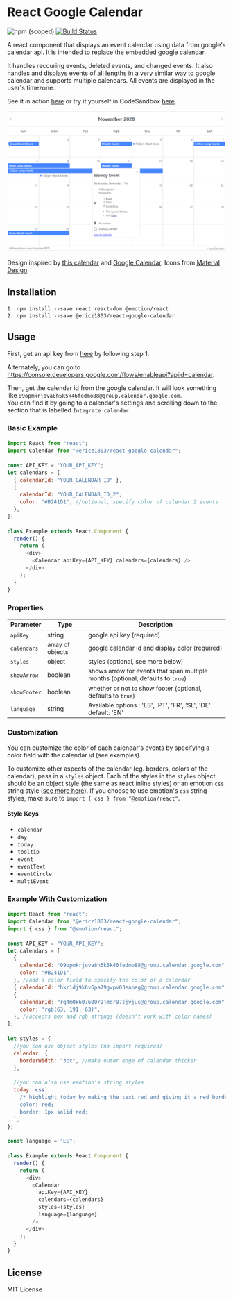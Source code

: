# React Google Calendar

![npm (scoped)](https://img.shields.io/npm/v/@ericz1803/react-google-calendar) [![Build Status](https://travis-ci.com/ericz1803/react-google-calendar.svg?token=kgRjisW2saVwCyBzYyN5&branch=master)](https://travis-ci.com/ericz1803/react-google-calendar)

A react component that displays an event calendar using data from google's calendar api. It is intended to replace the embedded google calendar.

It handles reccuring events, deleted events, and changed events. It also handles and displays events of all lengths in a very similar way to google calendar and supports multiple calendars. All events are displayed in the user's timezone.

See it in action [here](https://ericz1803.github.io/react-test-calendar/) or try it yourself in CodeSandbox [here](https://codesandbox.io/s/kind-davinci-12qze).

![picture of calendar](example.png)

Design inspired by [this calendar](https://codepen.io/knyttneve/pen/QVqyNg) and [Google Calendar](https://www.google.com/calendar). Icons from [Material Design](https://material.io/resources/icons/?style=baseline).

## Installation

```
1. npm install --save react react-dom @emotion/react
2. npm install --save @ericz1803/react-google-calendar
```

## Usage

First, get an api key from [here](https://developers.google.com/calendar/quickstart/js) by following step 1.

Alternately, you can go to https://console.developers.google.com/flows/enableapi?apiid=calendar.

Then, get the calendar id from the google calendar. It will look something like `09opmkrjova8h5k5k46fedmo88@group.calendar.google.com`.  
You can find it by going to a calendar's settings and scrolling down to the section that is labelled `Integrate calendar`.

### Basic Example

```js
import React from "react";
import Calendar from "@ericz1803/react-google-calendar";

const API_KEY = "YOUR_API_KEY";
let calendars = [
  { calendarId: "YOUR_CALENDAR_ID" },
  {
    calendarId: "YOUR_CALENDAR_ID_2",
    color: "#B241D1", //optional, specify color of calendar 2 events
  },
];

class Example extends React.Component {
  render() {
    return (
      <div>
        <Calendar apiKey={API_KEY} calendars={calendars} />
      </div>
    );
  }
}
```

### Properties

| Parameter    | Type             | Description                                                                     |
| ------------ | ---------------- | ------------------------------------------------------------------------------- |
| `apiKey`     | string           | google api key (required)                                                       |
| `calendars`  | array of objects | google calendar id and display color (required)                                 |
| `styles`     | object           | styles (optional, see more below)                                               |
| `showArrow`  | boolean          | shows arrow for events that span multiple months (optional, defaults to `true`) |
| `showFooter` | boolean          | whether or not to show footer (optional, defaults to `true`)                    |
| `language`   | string           | Available options : 'ES', 'PT', 'FR', 'SL', 'DE' default: 'EN'                  |

### Customization

You can customize the color of each calendar's events by specifying a color field with the calendar id (see examples).

To customize other aspects of the calendar (eg. borders, colors of the calendar), pass in a `styles` object. Each of the styles in the `styles` object should be an object style (the same as react inline styles) or an emotion `css` string style ([see more here](https://emotion.sh/docs/css-prop)). If you choose to use emotion's `css` string styles, make sure to `import { css } from "@emotion/react"`.

#### Style Keys

- `calendar`
- `day`
- `today`
- `tooltip`
- `event`
- `eventText`
- `eventCircle`
- `multiEvent`

### Example With Customization

```js
import React from "react";
import Calendar from "@ericz1803/react-google-calendar";
import { css } from "@emotion/react";

const API_KEY = "YOUR_API_KEY";
let calendars = [
  {
    calendarId: "09opmkrjova8h5k5k46fedmo88@group.calendar.google.com",
    color: "#B241D1",
  }, //add a color field to specify the color of a calendar
  { calendarId: "hkr1dj9k6v6pa79gvpv03eapeg@group.calendar.google.com" }, //without a specified color, it defaults to blue (#4786ff)
  {
    calendarId: "rg4m0k607609r2jmdr97sjvjus@group.calendar.google.com",
    color: "rgb(63, 191, 63)",
  }, //accepts hex and rgb strings (doesn't work with color names)
];

let styles = {
  //you can use object styles (no import required)
  calendar: {
    borderWidth: "3px", //make outer edge of calendar thicker
  },

  //you can also use emotion's string styles
  today: css`
    /* highlight today by making the text red and giving it a red border */
    color: red;
    border: 1px solid red;
  `,
};

const language = "ES";

class Example extends React.Component {
  render() {
    return (
      <div>
        <Calendar
          apiKey={API_KEY}
          calendars={calendars}
          styles={styles}
          language={language}
        />
      </div>
    );
  }
}
```

## License

MIT License
